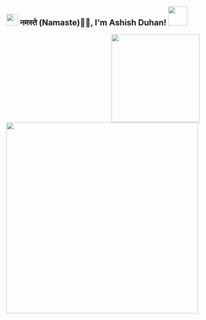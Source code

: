 <h2><img src="https://emojis.slackmojis.com/emojis/images/1531849430/4246/blob-sunglasses.gif?1531849430" width="30"/> नमस्ते (Namaste)🙏🏻, I'm Ashish Duhan! <img src="https://media.giphy.com/media/12oufCB0MyZ1Go/giphy.gif" width="50"> </h2>
<img align='right' src="https://media.giphy.com/media/M9gbBd9nbDrOTu1Mqx/giphy.gif" width="230">
<img align='left' src="https://github.com/user-attachments/assets/68340f3f-05cf-4969-85cb-af54750b2d3a" width="500">
